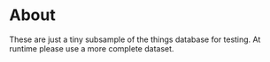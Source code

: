 # About

These are just a tiny subsample of the things database for testing. At runtime please use a more complete dataset.
